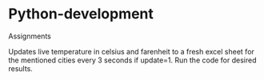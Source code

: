 # Python-development
Assignments

Updates live temperature in celsius and farenheit to a fresh excel sheet for the mentioned cities every 3 seconds if update=1.
Run the code for desired results.
